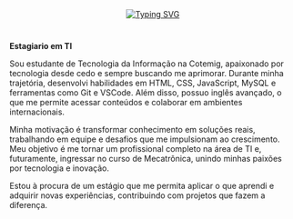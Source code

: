 <div align="center">
  <a href="https://git.io/typing-svg">
    <img src="https://readme-typing-svg.demolab.com?font=Fira+Code&weight=500&size=22&pause=1000&color=000000&center=true&vCenter=true&random=false&width=524&lines=%E2%8A%B9+Olá+eu+sou+o+João+Lucas!+%E2%8A%B9+" alt="Typing SVG">
  </a>
</div>

#

**Estagiario em TI**

<p align="left">Sou estudante de Tecnologia da Informação na Cotemig, apaixonado por tecnologia desde cedo e sempre buscando me aprimorar. Durante minha trajetória, desenvolvi habilidades em HTML, CSS, JavaScript, MySQL e ferramentas como Git e VSCode. Além disso, possuo inglês avançado, o que me permite acessar conteúdos e colaborar em ambientes internacionais.

Minha motivação é transformar conhecimento em soluções reais, trabalhando em equipe e desafios que me impulsionam ao crescimento. Meu objetivo é me tornar um profissional completo na área de TI e, futuramente, ingressar no curso de Mecatrônica, unindo minhas paixões por tecnologia e inovação.

Estou à procura de um estágio que me permita aplicar o que aprendi e adquirir novas experiências, contribuindo com projetos que fazem a diferença.


  

